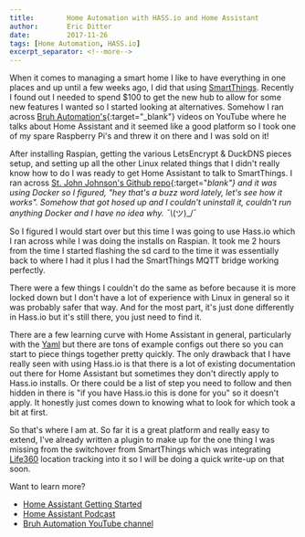 ```yaml
---
title:        Home Automation with HASS.io and Home Assistant
author:       Eric Ditter
date:         2017-11-26
tags: [Home Automation, HASS.io]
excerpt_separator: <!--more-->
---
```


When it comes to managing a smart home I like to have everything in one places and up until a few weeks ago, I did that using [SmartThings](https://www.smartthings.com/). Recently I found out I needed to spend $100 to get the new hub to allow for some new features I wanted so I started looking at alternatives.  Somehow I ran across [Bruh Automation's](https://www.youtube.com/channel/UCLecVrux63S6aYiErxdiy4w){:target="_blank"} videos on YouTube where he talks about Home Assistant and it seemed like a good platform so I took one of my spare Raspberry Pi's and threw it on there and I was sold on it!

<!--more-->

After installing Raspian, getting the various LetsEncrypt & DuckDNS pieces setup, and setting up all the other Linux related things that I didn't really know how to do I was ready to get Home Assistant to talk to SmartThings.  I ran across [St. John Johnson's Github repo](https://github.com/stjohnjohnson/smartthings-mqtt-bridge){:target="_blank"} and it was using Docker so I figured, "hey that's a buzz word lately, let's see how it works".  Somehow that got hosed up and I couldn't uninstall it, couldn't run anything Docker and I have no idea why.  ¯\\_\(ツ\)\_/¯

So I figured I would start over but this time I was going to use Hass.io which I ran across while I was doing the installs on Raspian.  It took me 2 hours from the time I started flashing the sd card to the time it was essentially back to where I had it plus I had the SmartThings MQTT bridge working perfectly.

There were a few things I couldn't do the same as before because it is more locked down but I don't have a lot of experience with Linux in general so it was probably safer that way.  And for the most part, it's just done differently in Hass.io but it's still there, you just need to find it.

There are a few learning curve with Home Assistant in general, particularly with the [Yaml](http://yaml.org/) but there are tons of example configs out there so you can start to piece things together pretty quickly. The only drawback that I have really seen with using Hass.io is that there is a lot of existing documentation out there for Home Assistant but sometimes they don't directly apply to Hass.io installs.  Or there could be a list of step you need to follow and then hidden in there is "if you have Hass.io this is done for you" so it doesn't apply. It honestly just comes down to knowing what to look for which took a bit at first.

So that's where I am at.  So far it is a great platform and really easy to extend, I've already written a plugin to make up for the one thing I was missing from the switchover from SmartThings which was integrating [Life360](https://www.life360.com/) location tracking into it so I will be doing a quick write-up on that soon.

Want to learn more?

- [Home Assistant Getting Started](https://home-assistant.io/getting-started/)
- [Home Assistant Podcast](https://hasspodcast.io/feed/podcast/)
- [Bruh Automation YouTube channel](https://www.youtube.com/channel/UCLecVrux63S6aYiErxdiy4w)
